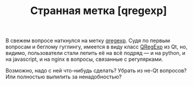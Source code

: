 ﻿---
title: "Странная метка [qregexp]"
se.owner.user_id: 178213
se.owner.display_name: "andreymal"
se.owner.link: "https://ru.meta.stackoverflow.com/users/178213/andreymal"
se.link: "https://ru.meta.stackoverflow.com/questions/12945/%d0%a1%d1%82%d1%80%d0%b0%d0%bd%d0%bd%d0%b0%d1%8f-%d0%bc%d0%b5%d1%82%d0%ba%d0%b0-qregexp"
se.question_id: 12945
se.post_type: question
---
<p>В свежем вопросе наткнулся на метку <a href="https://ru.stackoverflow.com/questions/tagged/qregexp" class="post-tag" title="показать вопросы с меткой [qregexp]" aria-label="показать вопросы с меткой [qregexp]" rel="tag" aria-labelledby="tag-qregexp-tooltip-container">qregexp</a>. Судя по первым вопросам и беглому гуглингу, имеется в виду класс <a href="https://doc.qt.io/qt-6/qregexp.html" rel="nofollow noreferrer">QRegExp</a> из Qt, но, видимо, пользователи стали лепить её на всё подряд — и на python, и на javascript, и на nginx в вопросы, связанные с регулярками.</p>
<p>Возможно, надо с ней что-нибудь сделать? Убрать из не-Qt вопросов? Или полностью выпилить за ненадобностью?</p>
